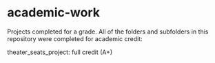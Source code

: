 # academic-work
Projects completed for a grade.
All of the folders and subfolders in this repository were completed for academic credit:

theater_seats_project: full credit (A+)
